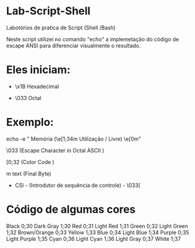 # Lab-Script-Shell
 Labotórios de pratica de Script (Shell /Bash)

Neste script utilizei no comando  "echo" a implemetação do código de escape ANSI 
para diferenciar visualmente o resultado.

# Eles iniciam:

* \x1B Hexadecimal

* \033 Octal

# Exemplo:
echo -e " Memória (\e[1;34m Utilização / Livre) \e[0m"


\033 (Escape Character in Octal ASCII )                   
    
[0;32  (Color Code )

m text (Final Byte)


* CSI - (Introdutor de sequência de controle) - \033[

 
# Código de algumas cores

Black        0;30     Dark Gray     1;30
Red          0;31     Light Red     1;31
Green        0;32     Light Green   1;32
Brown/Orange 0;33     Yellow        1;33
Blue         0;34     Light Blue    1;34
Purple       0;35     Light Purple  1;35
Cyan         0;36     Light Cyan    1;36
Light Gray   0;37     White         1;37

